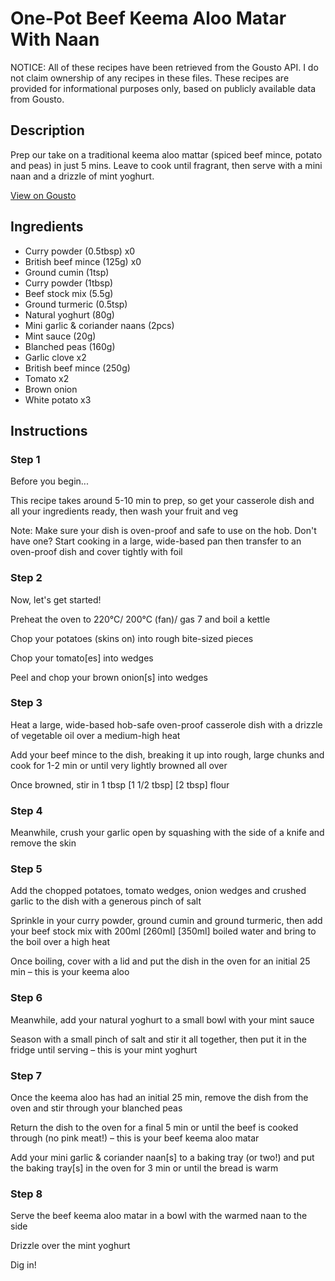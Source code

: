 # One-Pot Beef Keema Aloo Matar With Naan

NOTICE: All of these recipes have been retrieved from the Gousto API. I do not claim ownership of any recipes in these files. These recipes are provided for informational purposes only, based on publicly available data from Gousto.

## Description

Prep our take on a traditional keema aloo mattar (spiced beef mince, potato and peas) in just 5 mins. Leave to cook until fragrant, then serve with a mini naan and a drizzle of mint yoghurt.

[View on Gousto](https://www.gousto.co.uk/recipes/cookbook/one-pot-beef-keema-aloo-mattar-with-naan)

## Ingredients

- Curry powder (0.5tbsp) x0
- British beef mince (125g) x0
- Ground cumin (1tsp)
- Curry powder (1tbsp)
- Beef stock mix (5.5g)
- Ground turmeric (0.5tsp)
- Natural yoghurt (80g)
- Mini garlic & coriander naans (2pcs)
- Mint sauce (20g)
- Blanched peas (160g)
- Garlic clove x2
- British beef mince (250g)
- Tomato x2
- Brown onion
- White potato x3

## Instructions


### Step 1

Before you begin...

This recipe takes around 5-10 min to prep, so get your casserole dish and all your ingredients ready, then wash your fruit and veg

Note: Make sure your dish is oven-proof and safe to use on the hob. Don't have one? Start cooking in a large, wide-based pan then transfer to an oven-proof dish and cover tightly with foil


### Step 2

Now, let's get started!

Preheat the oven to 220°C/ 200°C (fan)/ gas 7 and boil a kettle

Chop your potatoes (skins on) into rough bite-sized pieces

Chop your tomato[es] into wedges

Peel and chop your brown onion[s] into wedges


### Step 3

Heat a large, wide-based hob-safe oven-proof casserole dish with a drizzle of vegetable oil over a medium-high heat

Add your beef mince to the dish, breaking it up into rough, large chunks and cook for 1-2 min or until very lightly browned all over

Once browned, stir in 1 tbsp <span class="text-purple">[1 1/2 tbsp]</span> <span class="text-danger">[2 tbsp] </span>flour


### Step 4

Meanwhile, crush your garlic open by squashing with the side of a knife and remove the skin


### Step 5

Add the chopped potatoes, tomato wedges, onion wedges and crushed garlic to the dish with a generous pinch of salt

Sprinkle in your curry powder, ground cumin and ground turmeric, then add your beef stock mix with 200ml<span class="text-purple"> [260ml]</span> <span class="text-danger">[350ml] </span>boiled water and bring to the boil over a high heat

Once boiling, cover with a lid and put the dish in the oven for an initial 25 min – this is your keema aloo


### Step 6

Meanwhile, add your natural yoghurt to a small bowl with your mint sauce

Season with a small pinch of salt and stir it all together, then put it in the fridge until serving – this is your mint yoghurt


### Step 7

Once the keema aloo has had an initial 25 min, remove the dish from the oven and stir through your blanched peas

Return the dish to the oven for a final 5 min or until the beef is cooked through (no pink meat!) – this is your beef keema aloo matar

Add your mini garlic & coriander naan[s] to a baking tray (or two!) and put the baking tray[s] in the oven for 3 min or until the bread is warm

### Step 8

Serve the beef keema aloo matar in a bowl with the warmed naan to the side

Drizzle over the mint yoghurt

Dig in!

